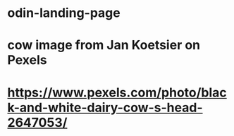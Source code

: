 # odin-landing-page

# cow image from Jan Koetsier on Pexels
# https://www.pexels.com/photo/black-and-white-dairy-cow-s-head-2647053/